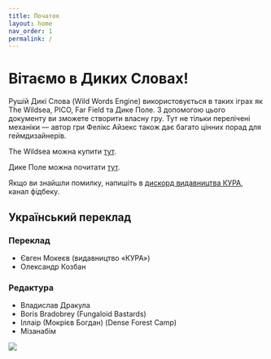 ```yaml
---
title: Початок
layout: home
nav_order: 1
permalink: /
---
```


# Вітаємо в Диких Словах!
Рушій Дикі Слова (Wild Words Engine) використовується в таких іграх як The Wildsea, PICO, Far Field та Дике Поле. З допомогою цього документу ви зможете створити власну гру. Тут не тільки перелічені механіки — автор гри Фелікс Айзекс також дає багато цінних порад для геймдизайнерів.

The Wildsea можна купити [тут](https://www.myth.works/en-gb/collections/the-wildsea-homepage).

Дике Поле можна почитати [тут](https://docs.google.com/document/d/1j60B_2hZ5raDHpwnper2HEwS0oOoJmYzV8nuIz5hChs/edit?usp=sharing).

Якщо ви знайшли помилку, напишіть в [дискорд видавництва КУРА](https://discord.com/invite/s2ubkk929Z), канал фідбеку.

## Український переклад

### Переклад
- Євген Мокеєв (видавництво «КУРА») 
- Олександр Козбан

### Редактура
- Владислав Дракула
- Boris Bradobrey (Fungaloid Bastards)
- Іллаір (Мокрієв Богдан) (Dense Forest Camp)
- Мізанабім

![](assets/images/cura-logo.png)
